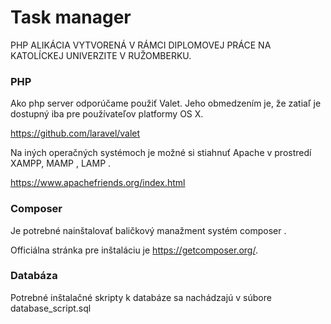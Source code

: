 # Task manager

PHP ALIKÁCIA VYTVORENÁ V RÁMCI DIPLOMOVEJ PRÁCE NA KATOLÍCKEJ UNIVERZITE V RUŽOMBERKU. 

### PHP

Ako php server odporúčame použiť Valet. Jeho obmedzením je,  že zatiaľ je dostupný iba pre používateľov platformy OS X. 

https://github.com/laravel/valet

Na iných operačných systémoch je možné si stiahnuť Apache v prostredí XAMPP, MAMP , LAMP . 

https://www.apachefriends.org/index.html


### Composer

Je potrebné nainštalovať baličkový manažment systém composer . 

Officiálna stránka pre inštaláciu je https://getcomposer.org/.


### Databáza

Potrebné inštalačné skripty k databáze sa nachádzajú v súbore database_script.sql